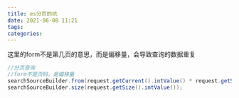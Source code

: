```yaml
---
title: es分页的坑
date: 2021-06-08 11:21
tags: 
categories: 
---
```


<!--more-->

这里的form不是第几页的意思，而是偏移量，会导致查询的数据重复

```java
//分页查询
//form不是页码，是偏移量
searchSourceBuilder.from(request.getCurrent().intValue() * request.getSize().intValue());
searchSourceBuilder.size(request.getSize().intValue());

```